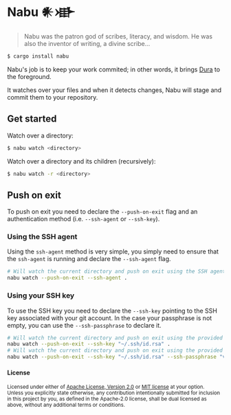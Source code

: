 # Nabu 𒀭𒀝

> Nabu was the patron god of scribes, literacy, and wisdom.
> He was also the inventor of writing, a divine scribe...

```bash
$ cargo install nabu
```

Nabu's job is to keep your work commited;
in other words, it brings [Dura](https://github.com/tkellogg/dura) to the foreground.

It watches over your files and when it detects changes,
Nabu will stage and commit them to your repository.

## Get started

Watch over a directory:

```bash
$ nabu watch <directory>
```

Watch over a directory and its children (recursively):

```bash
$ nabu watch -r <directory>
```

## Push on exit

To push on exit you need to declare the `--push-on-exit` flag and an authentication method
(i.e. `--ssh-agent` or `--ssh-key`).

### Using the SSH agent

Using the `ssh-agent` method is very simple, you simply need to ensure that the `ssh-agent` is running
and declare the `--ssh-agent` flag.

```bash
# Will watch the current directory and push on exit using the SSH agent
nabu watch --push-on-exit --ssh-agent .
```

### Using your SSH key

To use the SSH key you need to declare the `--ssh-key` pointing to the SSH key associated with your git account.
In the case your passphrase is not empty, you can use the `--ssh-passphrase` to declare it.

```bash
# Will watch the current directory and push on exit using the provided SSH key (assumes the passphrase is empty)
nabu watch --push-on-exit --ssh-key "~/.ssh/id.rsa" .
# Will watch the current directory and push on exit using the provided SSH key & passphrase
nabu watch --push-on-exit --ssh-key "~/.ssh/id.rsa" --ssh-passphrase "very_secret_passphrase" .
```

#### License

<sup>
Licensed under either of <a href="LICENSE-APACHE">Apache License, Version
2.0</a> or <a href="LICENSE-MIT">MIT license</a> at your option.
</sup>

<br>

<sub>
Unless you explicitly state otherwise, any contribution intentionally submitted
for inclusion in this project by you, as defined in the Apache-2.0 license,
shall be dual licensed as above, without any additional terms or conditions.
</sub>